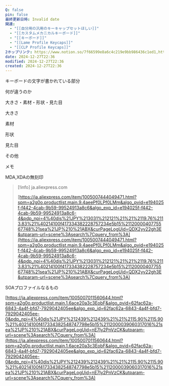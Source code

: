 ```yaml
---
Q: false
pin: false
最終更新日時: Invalid date
関連:
  - "[[自分用の汎用のキーキャップセットほしい]]"
  - "[[カスタムメカニカルキーボード]]"
  - "[[キーボード]]"
  - "[[Lame Profile Keycaps]]"
  - "[[CLP Profile Keycaps]]"
2ホップリンク: https://www.notion.so/7f66599e8a6c4c219e9bb986436c1ed1,https://www.notion.so/1491121f1cf68042af06e08e74fbb677, https://www.notion.so/7f66599e8a6c4c219e9bb986436c1ed1,https://www.notion.so/1431121f1cf680bcb478f039a051e391, https://www.notion.so/1461121f1cf680cead77c5c43926a326, https://www.notion.so/1471121f1cf68081b4b1d9022df66d15, https://www.notion.so/15d1121f1cf680818bd9ccc72fc37032, https://www.notion.so/7f66599e8a6c4c219e9bb986436c1ed1,https://www.notion.so/1641121f1cf68026a43ffcf7776531ba, https://www.notion.so/7f66599e8a6c4c219e9bb986436c1ed1,https://www.notion.so/1531121f1cf68026b820e4023086a2a0, https://www.notion.so/7f66599e8a6c4c219e9bb986436c1ed1
date: 2024-12-27T22:36
modified: 2024-12-27T22:36
created: 2024-12-27T22:36
---
```

  

キーボードの文字が書かれている部分

  

  

何が違うのか

大きさ・素材・形状・見た目

  

  

大きさ

  

素材

  

形状

  

見た目

  

その他

  

  

メモ

  

MDA,XDAの無刻印

> [!info] ja.aliexpress.com  
>  
> [https://ja.aliexpress.com/item/1005007444049471.html?spm=a2g0o.productlist.main.9.4aeePf0LPf0LMm&algo_pvid=e194025f-f442-4cab-9b59-99524913a8c6&algo_exp_id=e194025f-f442-4cab-9b59-99524913a8c6-4&pdp_npi=4%40dis%21JPY%213031%212121%21%21%2119.76%2113.83%21%40214100f417334382228757234e5b15%2112000040775567748%21sea%21JP%210%21ABX&curPageLogUid=QDX2yv22gh3E&utparam-url=scene%3Asearch%7Cquery_from%3A](https://ja.aliexpress.com/item/1005007444049471.html?spm=a2g0o.productlist.main.9.4aeePf0LPf0LMm&algo_pvid=e194025f-f442-4cab-9b59-99524913a8c6&algo_exp_id=e194025f-f442-4cab-9b59-99524913a8c6-4&pdp_npi=4%40dis%21JPY%213031%212121%21%21%2119.76%2113.83%21%40214100f417334382228757234e5b15%2112000040775567748%21sea%21JP%210%21ABX&curPageLogUid=QDX2yv22gh3E&utparam-url=scene%3Asearch%7Cquery_from%3A)  

  

SOAプロファイルなるもの

[https://ja.aliexpress.com/item/1005007011560644.html?spm=a2g0o.productlist.main.1.6ace20a3c3EobF&algo_pvid=62fac62a-6843-4a4f-bfd7-7929042405ee&algo_exp_id=62fac62a-6843-4a4f-bfd7-7929042405ee-0&pdp_npi=4%40dis%21JPY%212439%212439%21%21%2115.90%2115.90%21%40214100f417334382548747798e5b15%2112000039060317016%21sea%21JP%210%21ABX&curPageLogUid=nE7ly2PnVzCK&utparam-url=scene%3Asearch%7Cquery_from%3A](https://ja.aliexpress.com/item/1005007011560644.html?spm=a2g0o.productlist.main.1.6ace20a3c3EobF&algo_pvid=62fac62a-6843-4a4f-bfd7-7929042405ee&algo_exp_id=62fac62a-6843-4a4f-bfd7-7929042405ee-0&pdp_npi=4%40dis%21JPY%212439%212439%21%21%2115.90%2115.90%21%40214100f417334382548747798e5b15%2112000039060317016%21sea%21JP%210%21ABX&curPageLogUid=nE7ly2PnVzCK&utparam-url=scene%3Asearch%7Cquery_from%3A)